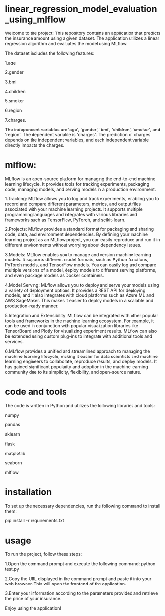 # linear_regression_model_evaluation_using_mlflow
Welcome to the project! This repository contains an application that predicts the insurance amount using a given dataset. The application utilizes a linear regression algorithm and evaluates the model using MLflow.

The dataset includes the following features:

1.age

2.gender

3.bmi

4.children

5.smoker

6.region

7.charges.

The independent variables are 'age', 'gender', 'bmi', 'children', 'smoker', and 'region'. The dependent variable is 'charges'. The prediction of charges depends on the independent variables, and each independent variable directly impacts the charges.

# mlflow:
MLflow is an open-source platform for managing the end-to-end machine learning lifecycle. It provides tools for tracking experiments, packaging code, managing models, and serving models in a production environment.

1.Tracking: MLflow allows you to log and track experiments, enabling you to record and compare different parameters, metrics, and output files associated with your machine learning projects. It supports multiple programming languages and integrates with various libraries and frameworks such as TensorFlow, PyTorch, and scikit-learn.

2.Projects: MLflow provides a standard format for packaging and sharing code, data, and environment dependencies. By defining your machine learning project as an MLflow project, you can easily reproduce and run it in different environments without worrying about dependency issues.

3.Models: MLflow enables you to manage and version machine learning models. It supports different model formats, such as Python functions, PyTorch models, and TensorFlow models. You can easily log and compare multiple versions of a model, deploy models to different serving platforms, and even package models as Docker containers.

4.Model Serving: MLflow allows you to deploy and serve your models using a variety of deployment options. It provides a REST API for deploying models, and it also integrates with cloud platforms such as Azure ML and AWS SageMaker. This makes it easier to deploy models in a scalable and production-ready manner.

5.Integration and Extensibility: MLflow can be integrated with other popular tools and frameworks in the machine learning ecosystem. For example, it can be used in conjunction with popular visualization libraries like TensorBoard and Plotly for visualizing experiment results. MLflow can also be extended using custom plug-ins to integrate with additional tools and services.

6.MLflow provides a unified and streamlined approach to managing the machine learning lifecycle, making it easier for data scientists and machine learning engineers to collaborate, reproduce results, and deploy models. It has gained significant popularity and adoption in the machine learning community due to its simplicity, flexibility, and open-source nature.

# code and tools
The code is written in Python and utilizes the following libraries and tools:

numpy

pandas

sklearn

flask

matplotlib

seaborn

mlflow

# installation
To set up the necessary dependencies, run the following command to install them:

pip install -r requirements.txt

# usage
To run the project, follow these steps:

1.Open the command prompt and execute the following command: python test.py

2.Copy the URL displayed in the command prompt and paste it into your web browser. This will open the frontend of the application.

3.Enter your information according to the parameters provided and retrieve the price of your insurance.

Enjoy using the application!
